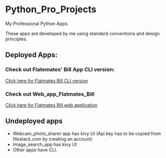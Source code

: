 # Python_Pro_Projects
My Professional Python Apps

These apps are developed by me using standard conventions and design principles.

## Deployed Apps:
### Check out Flatemates' Bill App CLI version:
  <html> <a href=https://replit.com/@pythonsv/Flatematesbill?embed=1> Click here for Flatmates Bill CLI version </a> </html>
  
### Check out Web_app_Flatmates_Bill 
   <html> <a href=http://pythonsv.pythonanywhere.com/> Click here for Flatmates Bill web application </a> </html>
    
## Undeployed apps    
* Webcam_photo_sharer app has kivy UI (Api key has to be copied from filestack.com by creating an account)
* Image_search_app has kivy UI
* Other apps have CLI.

